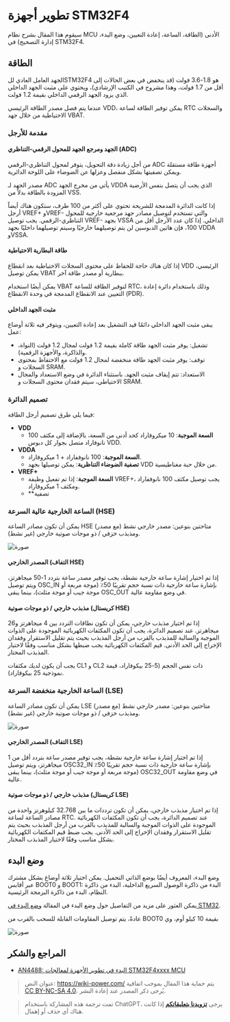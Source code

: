 # تطوير أجهزة STM32F4

سيقوم هذا المقال بشرح نظام MCU الأدنى (الطاقة، الساعة، إعادة التعيين، وضع البدء، إدارة التصحيح) في STM32F4.

## الطاقة

الجهد العامل العادي للSTM32F4 هو 1.8-3.6 فولت (قد ينخفض في بعض الحالات إلى أقل من 1.7 فولت، وهذا مشروح في الكتيب الإرشادي)، ويحتوي على مثبت الجهد الداخلي الذي يزود الجهد الرقمي الداخلي بقيمة 1.2 فولت.

عندما يتم فصل مصدر الطاقة الرئيسي VDD، يمكن توفير الطاقة لساعة RTC والسجلات الاحتياطية من خلال جهد VBAT.

### مقدمة للأرجل

#### الجهد ومرجع الجهد للمحول الرقمي-التناظري (ADC)

من أجل زيادة دقة التحويل، يتوفر لمحول التناظري-الرقمي ADC أجهزة طاقة مستقلة ويمكن تصفيتها بشكل منفصل وعزلها عن الضوضاء على اللوحة الدائرية.

مصدر الجهد لـ ADC يأتي من مخرج الجهد VDDA الذي يجب أن يتصل بنفس الأرضية المزودة بالطاقة بدلاً من VSS.

إذا كانت الدائرة المدمجة للشريحة تحتوي على أكثر من 100 طرف، ستكون هناك أيضاً أرجل VREF+ وVREF- والتي تستخدم لتوصيل مصادر جهد مرجعية خارجية للمحول التناظري-الرقمي. يجب توصيل VREF- بجهد VSSA الداخلي. إذا كان عدد الأرجل أقل من 100، فإن هاتين الدبوسين لن يتم توصيلهما خارجيًا وسيتم توصيلهما داخليًا بجهد VDDA وVSSA.

#### طاقة البطارية الاحتياطية

إذا كان هناك حاجة للحفاظ على محتوى السجلات الاحتياطية بعد انقطاع VDD الرئيسي، يمكن توصيل VBAT ببطارية أو مصدر طاقة آخر.

يمكن أيضًا استخدام VBAT لتوفير الطاقة للساعة RTC، وذلك باستخدام دائرة إعادة التعيين عند الانقطاع المدمجة في وحدة الانقطاع (PDR).

#### مثبت الجهد الداخلي

يبقى مثبت الجهد الداخلي دائمًا قيد التشغيل بعد إعادة التعيين، ويتوفر فيه ثلاثة أوضاع عمل:

- تشغيل: يوفر مثبت الجهد طاقة كاملة بقيمة 1.2 فولت لمجال 1.2 فولت (النواة، والذاكرة، والأجهزة الرقمية).
- توقف: يوفر مثبت الجهد طاقة منخفضة لمجال 1.2 فولت مع الاحتفاظ بمحتوى السجلات و SRAM.
- الاستعداد: تتم إيقاف مثبت الجهد. باستثناء الدائرة في وضع الاستعداد والمجال الاحتياطي، سيتم فقدان محتوى السجلات و SRAM.

### تصميم الدائرة

فيما يلي طرق تصميم أرجل الطاقة:

- **VDD**
  - **السعة الموجبة**: 10 ميكروفاراد كحد أدنى من السعة، بالإضافة إلى مكثف 100 نانوفاراد متصل بجوار كل دبوس VDD.
- **VDDA**
  - **السعة الموجبة**: 100 نانوففاراد + 1 ميكروفاراد.
  - **تصفية الضوضاء التناظرية**: يمكن توصيلها بجهد VDD من خلال حبة مغناطيسية.
- **VREF+**
  - **السعة الموجبة**: إذا تم تفعيل وظيفة VREF+، يجب توصيل مكثف 100 نانوففاراد ومكثف 1 ميكروفاراد.
  - **تصفية

### الساعة الخارجية عالية السرعة (HSE)

يمكن أن تكون مصادر الساعة HSE متاحتين بنوعين: مصدر خارجي نشط (مع مصدر) ومذبذب خزفي / ذو موجات صوتية خارجي (غير نشط).

![صورة](https://img.wiki-power.com/d/wiki-media/img/20210529145726.png)

#### المصدر الخارجي (التفاف HSE)

إذا تم اختيار إشارة ساعة خارجية نشطة، يجب توفير مصدر ساعة بتردد 1-50 ميجاهرتز، ويتم توصيل OSC_IN بإشارة ساعة خارجية ذات نسبة حجم تقريبًا 50٪ (موجة مربعة أو موجة جيب أو موجة مثلث)، بينما يبقى OSC_OUT في وضع مقاومة عالية.

#### مذبذب خارجي / ذو موجات صوتية (كريستال HSE)

إذا تم اختيار مذبذب خارجي، يمكن أن تكون نطاقات التردد بين 4 ميجاهرتز و26 ميجاهرتز. عند تصميم الدائرة، يجب أن تكون المكثفات الكهربائية الموجودة على الذوات الموجبة والسالبة للمذبذب بالقرب من أرجل المذبذب بحيث يتم تقليل الاستقرار وفقدان الإخراج إلى الحد الأدنى. قيم المكثفات الكهربائية يجب ضبطها بشكل مناسب وفقًا لاختيار المذبذب المختار.

يجب أن يكون لديك مكثفات CL1 و CL2 ذات نفس الحجم (5-25 بيكوفاراد، قيمة نموذجية 25 بيكوفاراد).

### الساعة الخارجية منخفضة السرعة (LSE)

يمكن أن تكون مصادر الساعة LSE متاحتين بنوعين: مصدر خارجي نشط (مع مصدر) ومذبذب خزفي / ذو موجات صوتية خارجي (غير نشط).

![صورة](https://img.wiki-power.com/d/wiki-media/img/20210529152354.png)

#### المصدر الخارجي (التفاف LSE)

إذا تم اختيار إشارة ساعة خارجية نشطة، يجب توفير مصدر ساعة بتردد أقل من 1 ميجاهرتز، ويتم توصيل OSC32_IN بإشارة ساعة خارجية ذات نسبة حجم تقريبًا 50٪ (موجة مربعة أو موجة جيب أو موجة مثلث)، بينما يبقى OSC32_OUT في وضع مقاومة عالية.

#### مذبذب خارجي / ذو موجات صوتية (كريستال LSE)

إذا تم اختيار مذبذب خارجي، يمكن أن تكون ترددات ما بين 32.768 كيلوهرتز واحدة من مصادر الساعة لساعة RTC. عند تصميم الدائرة، يجب أن تكون المكثفات الكهربائية الموجودة على الذوات الموجبة والسالبة للمذبذب بالقرب من أرجل المذبذب بحيث يتم تقليل الاستقرار وفقدان الإخراج إلى الحد الأدنى. يجب ضبط قيم المكثفات الكهربائية بشكل مناسب وفقًا لاختيار المذبذب المختار.

## وضع البدء

وضع البدء، المعروف أيضًا بوضع الذاتي التحميل. يمكن اختيار ثلاثة أوضاع بشكل مشترك عبر أقابس BOOT0 و BOOT1: البدء من ذاكرة الوصول السريع الداخلية، البدء من ذاكرة النظام، البدء من ذاكرة البرمجة الرئيسية.

يمكن العثور على مزيد من التفاصيل حول وضع البدء في المقالة [وضع البدء في STM32](https://wiki-power.com/STM32%E7%9A%84%E5%90%AF%E5%8A%A8%E6%A8%A1%E5%BC%8F).

عادةً، يتم توصيل المقاومات القابلة للسحب بالقرب من BOOT0 بقيمة 10 كيلو أوم، وي

![صورة](https://img.wiki-power.com/d/wiki-media/img/20210529213723.png)

## المراجع والشكر

- [AN4488: البدء في تطوير الأجهزة لمعالجات STM32F4xxxx MCU](https://www.st.com/content/ccc/resource/technical/document/application_note/76/f9/c8/10/8a/33/4b/f0/DM00115714.pdf/files/DM00115714.pdf/jcr:content/translations/en.DM00115714.pdf)

> عنوان النص: <https://wiki-power.com/>
> يتم حماية هذا المقال بموجب اتفاقية [CC BY-NC-SA 4.0](https://creativecommons.org/licenses/by/4.0/deed.zh)، يُرجى ذكر المصدر عند إعادة النشر.

> تمت ترجمة هذه المشاركة باستخدام ChatGPT، يرجى [**تزويدنا بتعليقاتكم**](https://github.com/linyuxuanlin/Wiki_MkDocs/issues/new) إذا كانت هناك أي حذف أو إهمال.